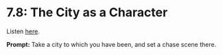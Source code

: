 # 7.8: The City as a Character 

Listen [here](http://www.writingexcuses.com/2012/02/19/writing-excuses-7-8-the-city-as-a-character/). 

**Prompt:** Take a city to which you have been, and set a chase scene there.
